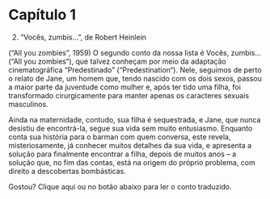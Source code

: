 # Capítulo 1

2. “Vocês, zumbis…”, de Robert Heinlein

(“All you zombies”, 1959)
O segundo conto da nossa lista é Vocês, zumbis… (“All you zombies“), que talvez conheçam por meio da adaptação cinematográfica “Predestinado” (“Predestination“). Nele, seguimos de perto o relato de Jane, um homem que, tendo nascido com os dois sexos, passou a maior parte da juventude como mulher e, após ter tido uma filha, foi transformado cirurgicamente para manter apenas os caracteres sexuais masculinos.

Ainda na maternidade, contudo, sua filha é sequestrada, e Jane, que nunca desistiu de encontrá-la, segue sua vida sem muito entusiasmo. Enquanto conta sua história para o barman com quem conversa, este revela, misteriosamente, já conhecer muitos detalhes da sua vida, e apresenta a solução para finalmente encontrar a filha, depois de muitos anos – a solução que, no fim das contas, está na origem do próprio problema, com direito a descobertas bombásticas.

Gostou? Clique aqui ou no botão abaixo para ler o conto traduzido.